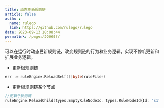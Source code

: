 ```yaml
---
title: 动态刷新规则链
article: false
author: 
  name: rulego
  link: https://github.com/rulego/rulego
date: 2023-09-13 18:08:44
permalink: /pages/56668f/
---
```


可以在运行时动态更新规则链，改变规则链的行为和业务逻辑，实现不停机更新和扩展业务逻辑。    

- 更新根规则链

```go
err := ruleEngine.ReloadSelf([]byte(ruleFile))

```

- 更新根规则链某个节点
```go
//更新子规则链
ruleEngine.ReloadChild(types.EmptyRuleNodeId, types.RuleNodeId{Id: "s1"}, []byte(modifyNodeFile))

```

